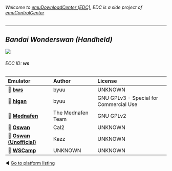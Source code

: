 ###### Welcome to [emuDownloadCenter (EDC)](https://github.com/PhoenixInteractiveNL/emuDownloadCenter/wiki/), EDC is a side project of [emuControlCenter](https://github.com/PhoenixInteractiveNL/emuControlCenter/wiki/)
***
## _Bandai Wonderswan (Handheld)_
![](https://raw.githubusercontent.com/wiki/PhoenixInteractiveNL/emuDownloadCenter/images_platform/ecc_ws_teaser.png)
###### ECC ID: **ws**

| Emulator   | Author      | License     |
|:-----------|:------------|:------------|
| :file_folder: [**bws**](https://github.com/PhoenixInteractiveNL/emuDownloadCenter/wiki/Emulator-bws#menu) | byuu | UNKNOWN |
| :file_folder: [**higan**](https://github.com/PhoenixInteractiveNL/emuDownloadCenter/wiki/Emulator-higan#menu) | byuu | GNU GPLv3 - Special for Commercial Use |
| :file_folder: [**Mednafen**](https://github.com/PhoenixInteractiveNL/emuDownloadCenter/wiki/Emulator-mednafen#menu) | The Mednafen Team | GNU GPLv2 |
| :file_folder: [**Oswan**](https://github.com/PhoenixInteractiveNL/emuDownloadCenter/wiki/Emulator-oswan#menu) | Cal2 | UNKNOWN |
| :file_folder: [**Oswan (Unofficial)**](https://github.com/PhoenixInteractiveNL/emuDownloadCenter/wiki/Emulator-oswanu#menu) | Kazz | UNKNOWN |
| :file_folder: [**WSCamp**](https://github.com/PhoenixInteractiveNL/emuDownloadCenter/wiki/Emulator-wscamp#menu) | UNKNOWN | UNKNOWN |

:arrow_backward: [Go to platform listing](https://github.com/PhoenixInteractiveNL/emuDownloadCenter/wiki/EDC-Platform-List)
